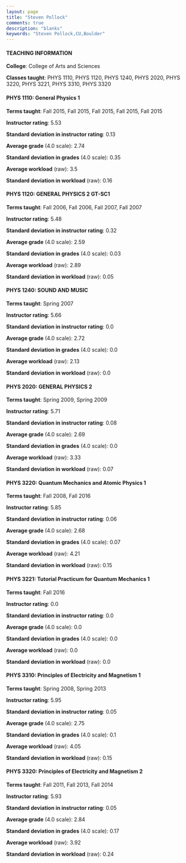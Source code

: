 ```yaml
---
layout: page
title: "Steven Pollock" 
comments: true
description: "blanks"
keywords: "Steven Pollock,CU,Boulder"
---
```

<head>
<script src="https://ajax.googleapis.com/ajax/libs/jquery/2.1.3/jquery.min.js"></script>
<script src="https://dl.dropboxusercontent.com/s/pc42nxpaw1ea4o9/highcharts.js?dl=0"></script>
<!-- <script src="../assets/js/highcharts.js"></script> -->
<style type="text/css">@font-face {
	font-family: "Bebas Neue";
	src: url(https://www.filehosting.org/file/details/544349/BebasNeue Regular.otf) format("opentype");
	}
	h1.Bebas { 
		font-family: "Bebas Neue", Verdana, Tahoma;
	}
</style>
</head>
	   
#### TEACHING INFORMATION

**College**: College of Arts and Sciences

**Classes taught**: PHYS 1110, PHYS 1120, PHYS 1240, PHYS 2020, PHYS 3220, PHYS 3221, PHYS 3310, PHYS 3320

#### PHYS 1110: General Physics 1

**Terms taught**: Fall 2015, Fall 2015, Fall 2015, Fall 2015, Fall 2015

**Instructor rating**: 5.53

**Standard deviation in instructor rating**: 0.13

**Average grade** (4.0 scale): 2.74

**Standard deviation in grades** (4.0 scale): 0.35

**Average workload** (raw): 3.5

**Standard deviation in workload** (raw): 0.16

#### PHYS 1120: GENERAL PHYSICS 2 GT-SC1

**Terms taught**: Fall 2006, Fall 2006, Fall 2007, Fall 2007

**Instructor rating**: 5.48

**Standard deviation in instructor rating**: 0.32

**Average grade** (4.0 scale): 2.59

**Standard deviation in grades** (4.0 scale): 0.03

**Average workload** (raw): 2.89

**Standard deviation in workload** (raw): 0.05

#### PHYS 1240: SOUND AND MUSIC

**Terms taught**: Spring 2007

**Instructor rating**: 5.66

**Standard deviation in instructor rating**: 0.0

**Average grade** (4.0 scale): 2.72

**Standard deviation in grades** (4.0 scale): 0.0

**Average workload** (raw): 2.13

**Standard deviation in workload** (raw): 0.0

#### PHYS 2020: GENERAL PHYSICS 2

**Terms taught**: Spring 2009, Spring 2009

**Instructor rating**: 5.71

**Standard deviation in instructor rating**: 0.08

**Average grade** (4.0 scale): 2.69

**Standard deviation in grades** (4.0 scale): 0.0

**Average workload** (raw): 3.33

**Standard deviation in workload** (raw): 0.07

#### PHYS 3220: Quantum Mechanics and Atomic Physics 1

**Terms taught**: Fall 2008, Fall 2016

**Instructor rating**: 5.85

**Standard deviation in instructor rating**: 0.06

**Average grade** (4.0 scale): 2.68

**Standard deviation in grades** (4.0 scale): 0.07

**Average workload** (raw): 4.21

**Standard deviation in workload** (raw): 0.15

#### PHYS 3221: Tutorial Practicum for Quantum Mechanics 1

**Terms taught**: Fall 2016

**Instructor rating**: 0.0

**Standard deviation in instructor rating**: 0.0

**Average grade** (4.0 scale): 0.0

**Standard deviation in grades** (4.0 scale): 0.0

**Average workload** (raw): 0.0

**Standard deviation in workload** (raw): 0.0

#### PHYS 3310: Principles of Electricity and Magnetism 1

**Terms taught**: Spring 2008, Spring 2013

**Instructor rating**: 5.95

**Standard deviation in instructor rating**: 0.05

**Average grade** (4.0 scale): 2.75

**Standard deviation in grades** (4.0 scale): 0.1

**Average workload** (raw): 4.05

**Standard deviation in workload** (raw): 0.15

#### PHYS 3320: Principles of Electricity and Magnetism 2

**Terms taught**: Fall 2011, Fall 2013, Fall 2014

**Instructor rating**: 5.93

**Standard deviation in instructor rating**: 0.05

**Average grade** (4.0 scale): 2.84

**Standard deviation in grades** (4.0 scale): 0.17

**Average workload** (raw): 3.92

**Standard deviation in workload** (raw): 0.24

